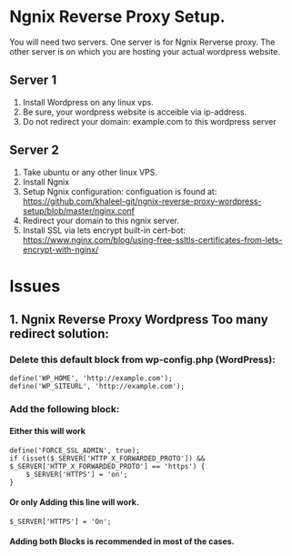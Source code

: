 # Ngnix Reverse Proxy Setup.
You will need two servers. One server is for Ngnix Rerverse proxy. The other server is on which you are hosting your actual wordpress website.

## Server 1
1. Install Wordpress on any linux vps. 
2. Be sure, your wordpress website is acceible via ip-address. 
3. Do not redirect your domain: example.com to this wordpress server

## Server 2
1. Take ubuntu or any other linux VPS. 
2. Install Ngnix
3. Setup Ngnix configuration: configuation is found at: https://github.com/khaleel-git/ngnix-reverse-proxy-wordpress-setup/blob/master/nginx.conf
4. Redirect your domain to this ngnix server.
5. Install SSL via lets encrypt built-in cert-bot: https://www.nginx.com/blog/using-free-ssltls-certificates-from-lets-encrypt-with-nginx/

# Issues
## 1. Ngnix Reverse Proxy Wordpress Too many redirect solution:
###  Delete this default block from wp-config.php (WordPress):

```
define('WP_HOME', 'http://example.com');
define('WP_SITEURL', 'http://example.com');
```

### Add the following block:

#### Either this will work
```
define('FORCE_SSL_ADMIN', true);
if (isset($_SERVER['HTTP_X_FORWARDED_PROTO']) && $_SERVER['HTTP_X_FORWARDED_PROTO'] == 'https') {
    $_SERVER['HTTPS'] = 'on';
}
```

#### Or only Adding this line will work. 
```
$_SERVER['HTTPS'] = 'On';
```

#### Adding both Blocks is recommended in most of the cases.
